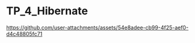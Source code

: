﻿# TP_4_Hibernate



https://github.com/user-attachments/assets/54e8adee-cb99-4f25-aef0-d4c48805fc71

